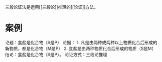 三段论证法是运用[[三段论]]推理的[[论证]]方法。

# 案例
论题：食盐是化合物（S是P）
论据：
	1. 凡是由两种或两种以上物质化合后形成的新物质，都是化合物（M是P）
	2. 食盐是由两种物质化合后形成的物质（S是M）
结论：食盐是化合物（S是P）。
论证方式：三段论推理